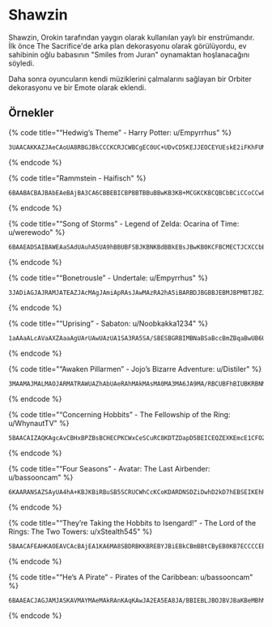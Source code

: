 # Shawzin

Shawzin, Orokin tarafından yaygın olarak kullanılan yaylı bir enstrümandır. İlk önce The Sacrifice'de arka plan dekorasyonu olarak görülüyordu, ev sahibinin oğlu babasının "Smiles from Juran" oynamaktan hoşlanacağını söyledi.

Daha sonra oyuncuların kendi müziklerini çalmalarını sağlayan bir Orbiter dekorasyonu ve bir Emote olarak eklendi.

## Örnekler

{% code title="“Hedwig’s Theme” - Harry Potter: u/Empyrrhus" %}
```text
3UAACAKKAZJAeCAoUA8RBGJBkCCCKCRJCWBCgEC0UC+UDvCD5KEJJEOCEYUEskE2iFKhFUMFohFyUGBSGGSGQKGkCGuKHgUHqKH+UIIKIchImUI6SJEJJYKJiUJxSJ2SKAUKUUKeKLPULZKLtUL3KMLkMViMphMzMNHhNRUNhSNlSNvKODCOO
```
{% endcode %}

{% code title="Rammstein - Haifisch" %}
```text
6BAABACBAJBAbEAeBAjBA3CA6CBBEBICBPBBTBBuBBwKB3KB+MCGKCKBCQBCbBCiCCoCCwEC3CC+BDC
```
{% endcode %}

{% code title="“Song of Storms” - Legend of Zelda: Ocarina of Time: u/werewodo" %}
```text
6BAAEADSAIBAWEAaSAdUAuhA5UA9hBBUBFSBJKBNKBdBBkEBsJBwKB0KCFBCMECTJCXCCbBCtECxSC0BDCEDGSDJUDZhDjUDnhDrUDvSDzKD3KEHBEPEEXJEcKEgKExBE6
```
{% endcode %}

{% code title="“Bonetrousle” - Undertale: u/Empyrrhus" %}
```text
3JADiAGJAJRAMJATEAZJAcMAgJAmiApRAsJAwMAzRA2hA5iBARBDJBGBBJEBMJBPMBTJBZJBpiBsJBvRBziB5BB6CB7BB/iCDBCGCCMiCPRCTJCWECZJCcMCfRCmJCpiCsRCvECzBC2EC5BC6FC7EC8JC/
```
{% endcode %}

{% code title="“Uprising” - Sabaton: u/Noobkakka1234" %}
```text
1aAAaALcAVaAXZAaaAgUArUAwUAzUA1SA3RA5SA/SBESBGRBIMBNaBSaBccBmZBqaBwUB6UCBSCESCLRCPRCZSCdaCjaCrcC0aC3ZC6aDAUDLUDPUDSUDVSDYRDbSDgSDmSDpRDrMDxaD2aEBaEJcELaERaEXUEiUEnUEqUEtSEvREwSE3cE9cFCaFJaFO
```
{% endcode %}

{% code title="“Awaken Pillarmen” - Jojo’s Bizarre Adventure: u/Distiler" %}
```text
3MAAMAJMALMAOJARMATRAWUAZhAbUAeRAhMAkMAsMA0MA3MA6JA9MA/RBCUBFhBIUBKRBNMBQJBYMBgMBjMBmJBpMBrRBuUBxhB0UB2RB5MB8MCEMCMMCPRCVRCXUCdUCghClhCohCwUCzRC2MC+MDBMDDJDGMDJRDMUDOhDRUDURDXMDZMDiMDqMDtMDvJDyMD1RD4UD6hD9UEAREDMEFJEOMEWMEZMEbJEeMEhREjUEmhEpUEsREvMExME6MFCMFFRFKRFNUFSUFVhFbhFdhFmUFpRFrMFu
```
{% endcode %}

{% code title="“Concerning Hobbits” - The Fellowship of the Ring: u/WhynautTV" %}
```text
5BAACAIZAQKAgcAvCBHxBPZBsBCHECPKCWxCeSCuRC8KDTZDapD5BEICEQZEXKEmcE1CFOZFXBGAEGHKGPxGXMG/KHHEHZpHiBIBCIPxIepI5ZJV
```
{% endcode %}

{% code title="“Four Seasons” - Avatar: The Last Airbender: u/bassooncam" %}
```text
6KAARANSAZSAyUA4hA+KBJKBiRBuSB5SCRUCWhCcKCoKDARDNSDZiDwhD2kD7hEBSEIKEhREtSE4iFQhFXkFehFmSFx
```
{% endcode %}

{% code title="“They’re Taking the Hobbits to Isengard!” - The Lord of the Rings: The Two Towers: u/xStealth545" %}
```text
5BAACAFEAHKAOEAVCAcBAjEA1KA6MA8SBDRBKKBREBYJBiEBkCBmBBtCByEB0KB7ECCCCEBCKCCPBCRECjKCoMCqMCxMC4KC/EDBKDDEDFCDHEDJCDLBDN
```
{% endcode %}

{% code title="“He’s A Pirate” - Pirates of the Caribbean: u/bassooncam" %}
```text
6BAAEACJAGJAMJASKAVMAYMAeMAkRAnKAqKAwJA2EA5EA8JA/BBIEBLJBOJBVJBaKBeMBhMBnMBtRBxKB0KB6JCAECDJCHBCTECWJCZJCfJClMCoRCsRCyRC4SC7UC+UDESDKRDOSDRJDUJDdKDgMDkMDqRDwSD2JD5JECMEFKEJKESMEWJEaKEdJEpEEsJEw
```
{% endcode %}

